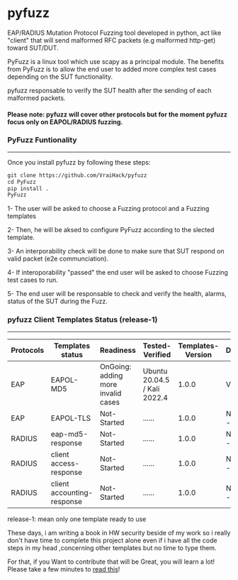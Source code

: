 # pyfuzz
EAP/RADIUS Mutation Protocol Fuzzing tool developed in python, act like "client" that will send malformed RFC packets (e.g malformed http-get) toward SUT/DUT. 

PyFuzz is a linux tool which use scapy as a principal module. The benefits from PyFuzz is to allow the end user to added more complex test cases depending on the SUT functionality.

pyfuzz responsable to verify the SUT health after the sending of each malformed packets.

#### Please note: pyfuzz will cover other protocols but for the moment pyfuzz focus only on EAPOL/RADIUS fuzzing.

### PyFuzz Funtionality
-------------------------------------------------------------------------------------------------------------------------------
Once you install pyfuzz by following these steps:
```diff
git clone https://github.com/VraiHack/pyfuzz
cd PyFuzz
pip install .
PyFuzz
``` 
1- The user will be asked to choose a Fuzzing protocol and a Fuzzing templates

2- Then, he will be aksed to configure PyFuzz according to the slected template.

3- An interporability check will be done to make sure that SUT respond on valid packet (e2e communciation).

4- If interoporability "passed" the end user will be asked to choose Fuzzing test cases to run.

5- The end user will be responsable to check and verify the health, alarms, status of the SUT during the Fuzz.

### pyfuzz Client Templates Status (release-1)
-------------------------------------------------------------------------------------------------------------------------------
| Protocols | Templates status | Readiness | Tested-Verified | Templates-Version | Developer.name | Tutorial
| --- | --- | --- | --- | --- | --- | --- |
| EAP | EAPOL-MD5 | OnGoing: adding more invalid cases | Ubuntu 20.04.5 / Kali 2022.4  | 1.0.0 | VraiHack | [youtube](https://www.youtube.com/watch?v=jLkujI5uhn4)
| EAP | EAPOL-TLS | Not-Started | ...... | 1.0.0 | NotAssigned --- |
| RADIUS | eap-md5-response | Not-Started | ...... | 1.0.0 | NotAssigned --- |
| RADIUS | client access-response | Not-Started | ...... | 1.0.0 | NotAssigned --- |
| RADIUS | client accounting-response | Not-Started | ...... | 1.0.0 | NotAssigned --- |

release-1: mean only one template ready to use

These days, i am writing a book in HW security beside of my work so i really don't have time to complete this project alone even if i have all the code steps in my head ,concerning other templates but no time to type them.

For that, if you Want to contribute that will be Great, you will learn a lot! Please take a few minutes to [read this](https://github.com/VraiHack/pyfuzz/blob/main/contribute.md)!
